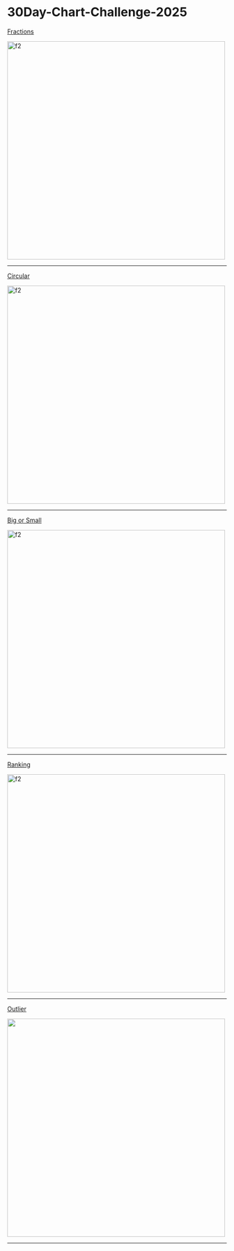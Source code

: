 # 30Day-Chart-Challenge-2025

[Fractions](https://github.com/deepdk/30Day-Chart-Challenge-2025/tree/main/fractions)

<img src="https://github.com/user-attachments/assets/c46453cf-81e7-4055-8ee6-9712fa96ffb3" alt="f2" width="500" height="500">

---

[Circular](https://github.com/deepdk/30Day-Chart-Challenge-2025/tree/main/circular)

<img src="https://github.com/user-attachments/assets/2d49fe1b-6be4-4f11-8048-55b7cc04e597" alt="f2" width="500" height="500">

---

[Big or Small](https://github.com/deepdk/30Day-Chart-Challenge-2025/tree/main/big%20or%20small)

<img src="https://github.com/user-attachments/assets/befb7512-3f97-4a27-979e-47d9aba91c60" alt="f2" width="500" height="500">

---

[Ranking](https://github.com/deepdk/30Day-Chart-Challenge-2025/tree/main/Ranking)

<img src="https://github.com/user-attachments/assets/439807c7-6095-466d-bc28-9c2de9be9f20" alt="f2" width="500" height="500">

---

[Outlier](https://github.com/deepdk/30Day-Chart-Challenge-2025/tree/main/Outliers)

<img src="https://github.com/user-attachments/assets/e717974b-6fb6-4c13-aaff-39a064324911" width="500" height="500"> 

---
